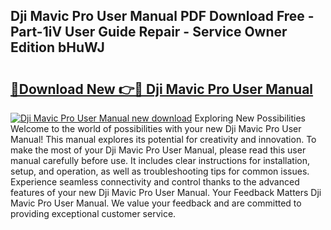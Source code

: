 ## Dji Mavic Pro User Manual PDF Download Free - Part-1iV User Guide Repair - Service Owner Edition bHuWJ

# <h2><a href="http://bc16076.oget.top/?id=Dji+Mavic+Pro+User+Manual">🔗Download New 👉🔴 Dji Mavic Pro User Manual</a></h2>

[![Dji Mavic Pro User Manual new download](https://i.imgur.com/5g1atiW.png)](http://bc16076.oget.top/?id=Dji+Mavic+Pro+User+Manual)
Exploring New Possibilities Welcome to the world of possibilities with your new Dji Mavic Pro User Manual! This manual explores its potential for creativity and innovation. To make the most of your Dji Mavic Pro User Manual, please read this user manual carefully before use. It includes clear instructions for installation, setup, and operation, as well as troubleshooting tips for common issues. Experience seamless connectivity and control thanks to the advanced features of your new Dji Mavic Pro User Manual. Your Feedback Matters Dji Mavic Pro User Manual. We value your feedback and are committed to providing exceptional customer service.
